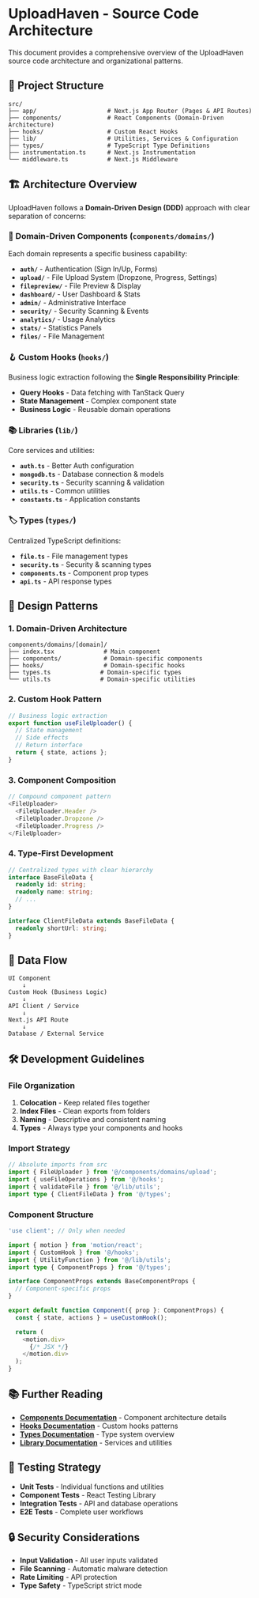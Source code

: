 # UploadHaven - Source Code Architecture

This document provides a comprehensive overview of the UploadHaven source code architecture and
organizational patterns.

## 📁 Project Structure

```
src/
├── app/                    # Next.js App Router (Pages & API Routes)
├── components/             # React Components (Domain-Driven Architecture)
├── hooks/                  # Custom React Hooks
├── lib/                    # Utilities, Services & Configuration
├── types/                  # TypeScript Type Definitions
├── instrumentation.ts      # Next.js Instrumentation
└── middleware.ts           # Next.js Middleware
```

## 🏗️ Architecture Overview

UploadHaven follows a **Domain-Driven Design (DDD)** approach with clear separation of concerns:

### 🎯 Domain-Driven Components (`components/domains/`)

Each domain represents a specific business capability:

- **`auth/`** - Authentication (Sign In/Up, Forms)
- **`upload/`** - File Upload System (Dropzone, Progress, Settings)
- **`filepreview/`** - File Preview & Display
- **`dashboard/`** - User Dashboard & Stats
- **`admin/`** - Administrative Interface
- **`security/`** - Security Scanning & Events
- **`analytics/`** - Usage Analytics
- **`stats/`** - Statistics Panels
- **`files/`** - File Management

### 🪝 Custom Hooks (`hooks/`)

Business logic extraction following the **Single Responsibility Principle**:

- **Query Hooks** - Data fetching with TanStack Query
- **State Management** - Complex component state
- **Business Logic** - Reusable domain operations

### 📚 Libraries (`lib/`)

Core services and utilities:

- **`auth.ts`** - Better Auth configuration
- **`mongodb.ts`** - Database connection & models
- **`security.ts`** - Security scanning & validation
- **`utils.ts`** - Common utilities
- **`constants.ts`** - Application constants

### 🏷️ Types (`types/`)

Centralized TypeScript definitions:

- **`file.ts`** - File management types
- **`security.ts`** - Security & scanning types
- **`components.ts`** - Component prop types
- **`api.ts`** - API response types

## 🎨 Design Patterns

### 1. Domain-Driven Architecture

```
components/domains/[domain]/
├── index.tsx              # Main component
├── components/            # Domain-specific components
├── hooks/                 # Domain-specific hooks
├── types.ts              # Domain-specific types
└── utils.ts              # Domain-specific utilities
```

### 2. Custom Hook Pattern

```typescript
// Business logic extraction
export function useFileUploader() {
  // State management
  // Side effects
  // Return interface
  return { state, actions };
}
```

### 3. Component Composition

```typescript
// Compound component pattern
<FileUploader>
  <FileUploader.Header />
  <FileUploader.Dropzone />
  <FileUploader.Progress />
</FileUploader>
```

### 4. Type-First Development

```typescript
// Centralized types with clear hierarchy
interface BaseFileData {
  readonly id: string;
  readonly name: string;
  // ...
}

interface ClientFileData extends BaseFileData {
  readonly shortUrl: string;
}
```

## 🔄 Data Flow

```
UI Component
    ↓
Custom Hook (Business Logic)
    ↓
API Client / Service
    ↓
Next.js API Route
    ↓
Database / External Service
```

## 🛠️ Development Guidelines

### File Organization

1. **Colocation** - Keep related files together
2. **Index Files** - Clean exports from folders
3. **Naming** - Descriptive and consistent naming
4. **Types** - Always type your components and hooks

### Import Strategy

```typescript
// Absolute imports from src
import { FileUploader } from '@/components/domains/upload';
import { useFileOperations } from '@/hooks';
import { validateFile } from '@/lib/utils';
import type { ClientFileData } from '@/types';
```

### Component Structure

```typescript
'use client'; // Only when needed

import { motion } from 'motion/react';
import { CustomHook } from '@/hooks';
import { UtilityFunction } from '@/lib/utils';
import type { ComponentProps } from '@/types';

interface ComponentProps extends BaseComponentProps {
  // Component-specific props
}

export default function Component({ prop }: ComponentProps) {
  const { state, actions } = useCustomHook();

  return (
    <motion.div>
      {/* JSX */}
    </motion.div>
  );
}
```

## 📚 Further Reading

- **[Components Documentation](components/README.md)** - Component architecture details
- **[Hooks Documentation](hooks/README.md)** - Custom hooks patterns
- **[Types Documentation](types/README.md)** - Type system overview
- **[Library Documentation](lib/README.md)** - Services and utilities

## 🧪 Testing Strategy

- **Unit Tests** - Individual functions and utilities
- **Component Tests** - React Testing Library
- **Integration Tests** - API and database operations
- **E2E Tests** - Complete user workflows

## 🔒 Security Considerations

- **Input Validation** - All user inputs validated
- **File Scanning** - Automatic malware detection
- **Rate Limiting** - API protection
- **Type Safety** - TypeScript strict mode
